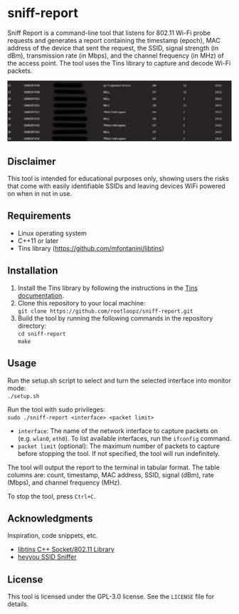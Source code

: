 # sniff-report

Sniff Report is a command-line tool that listens for 802.11 Wi-Fi probe requests and generates a report containing the timestamp (epoch), MAC address of the device that sent the request, the SSID, signal strength (in dBm), transmission rate (in Mbps), and the channel frequency (in MHz) of the access point. The tool uses the Tins library to capture and decode Wi-Fi packets.

![screenshot of tool](tool.png)

## Disclaimer

This tool is intended for educational purposes only, showing users the risks that come with easily identifiable SSIDs and leaving devices WiFi powered on when in not in use.

## Requirements

- Linux operating system
- C++11 or later
- Tins library (https://github.com/mfontanini/libtins)

## Installation

1. Install the Tins library by following the instructions in the [Tins documentation](https://libtins.github.io/download/).
2. Clone this repository to your local machine:\
`git clone https://github.com/rootloopz/sniff-report.git`
3. Build the tool by running the following commands in the repository directory:\
`cd sniff-report`\
`make`

## Usage

Run the setup.sh script to select and turn the selected interface into monitor mode:\
`./setup.sh`

Run the tool with sudo privileges:\
`sudo ./sniff-report <interface> <packet limit>`

- `interface`: The name of the network interface to capture packets on (e.g. `wlan0`, `eth0`). To list available interfaces, run the `ifconfig` command.
- `packet limit` (optional): The maximum number of packets to capture before stopping the tool. If not specified, the tool will run indefinitely.

The tool will output the report to the terminal in tabular format. The table columns are: count, timestamp, MAC address, SSID, signal (dBm), rate (Mbps), and channel frequency (MHz). 

To stop the tool, press `Ctrl+C`.

## Acknowledgments

Inspiration, code snippets, etc.
* [libtins C++ Socket/802.11 Library](http://libtins.github.io/)
* [heyyou SSID Sniffer](https://github.com/abzicht/heyyou)

## License

This tool is licensed under the GPL-3.0 license. See the `LICENSE` file for details.
